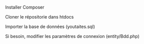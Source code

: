 Installer Composer

Cloner le répositorie dans htdocs

Importer la base de données (youtaites.sql)

Si besoin, modifier les paramètres de connexion (entity/Bdd.php)

